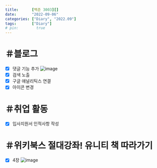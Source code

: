 ```yaml
---
title:      [백준 3003][]
date:       "2022-09-06"
categories: ["Diary", "2022.09"]
tags:       ["Diary"]
# pin:        true
---
```


# ＃블로그
- [x] 댓글 기능 추가
  ![image](https://user-images.githubusercontent.com/85896566/188630507-1aad82e6-60c8-4c99-bd20-c2b3f642a366.png)
- [x] 검색 노출
- [x] 구글 애널리틱스 연결
- [x] 아이콘 변경

# ＃취업 활동
- [x] 입사지원서 인적사항 작성

# ＃위키북스 절대강좌! 유니티 책 따라가기
- [x] 4장
  ![image](https://user-images.githubusercontent.com/85896566/188605298-43cec807-3796-4809-a48c-b56846394e86.png)